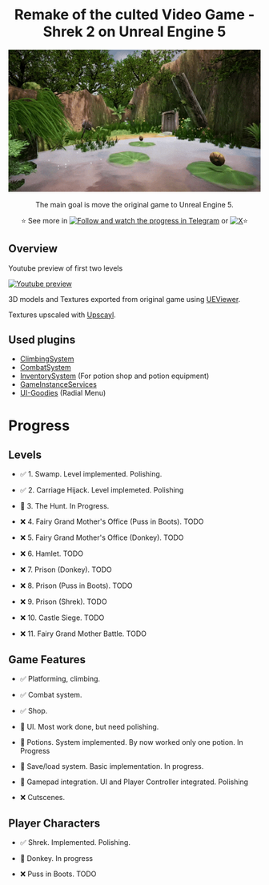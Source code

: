 <h1 align="center">Remake of the culted Video Game - Shrek 2 on Unreal Engine 5</h1>
<div align="center" >
  
<img src="Docs/Assets/Preview.gif">

The main goal is move the original game to Unreal Engine 5.

:star: See more in [![Follow and watch the progress in Telegram](https://img.shields.io/badge/Telegram-2CA5E0?style=flat-squeare&logo=telegram&logoColor=white)](https://t.me/shrek_2_remake) or [![X](https://img.shields.io/twitter/follow/CyberAmphibian)](https://x.com/CyberAmphibian):star:

</div>

<h2>Overview</h2>

Youtube preview of first two levels

[![Youtube preview](https://img.youtube.com/vi/jm-D_JZj_XI/0.jpg)](https://youtu.be/jm-D_JZj_XI)

3D models and Textures exported from original game using [UEViewer](https://github.com/gildor2/UEViewer).

Textures upscaled with [Upscayl](https://www.upscayl.org).

<h2>Used plugins</h2>

- [ClimbingSystem](https://github.com/Kaboms/UE-Climbing-System)
- [CombatSystem](https://github.com/Kaboms/UE-CombatSystem)
- [InventorySystem](https://github.com/Kaboms/UE-Inventory-System) (For potion shop and potion equipment)
- [GameInstanceServices](https://github.com/Kaboms/UE-ServicesSubsystem)
- [UI-Goodies](https://github.com/Kaboms/UE-UI-Goodies) (Radial Menu)

<h1>Progress</h2>

<h2>Levels</h2>

- ✅ 1. Swamp. Level implemented. Polishing.

- ✅ 2. Carriage Hijack. Level implemeted. Polishing

- 🔄 3. The Hunt. In Progress.

- ❌ 4. Fairy Grand Mother's Office (Puss in Boots). TODO

- ❌ 5. Fairy Grand Mother's Office (Donkey). TODO

- ❌ 6. Hamlet. TODO

- ❌ 7. Prison (Donkey). TODO

- ❌ 8. Prison (Puss in Boots). TODO

- ❌ 9. Prison (Shrek). TODO

- ❌ 10. Castle Siege. TODO

- ❌ 11. Fairy Grand Mother Battle. TODO

<h2>Game Features</h2>

- ✅ Platforming, climbing.

- ✅ Combat system.

- ✅ Shop.

- 🔄 UI. Most work done, but need polishing.

- 🔄 Potions. System implemented. By now worked only one potion. In Progress

- 🔄 Save/load system. Basic implementation. In progress.

- 🔄 Gamepad integration. UI and Player Controller integrated. Polishing

- ❌ Cutscenes.

<h2>Player Characters</h2>

- ✅ Shrek. Implemented. Polishing.

- 🔄 Donkey. In progress

- ❌ Puss in Boots. TODO
